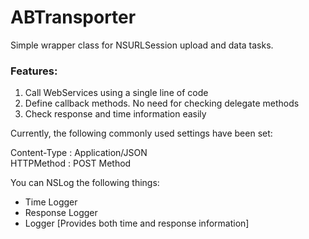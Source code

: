 # ABTransporter
Simple wrapper class for NSURLSession upload and data tasks.

### Features:
1. Call WebServices using a single line of code
2. Define callback methods. No need for checking delegate methods
3. Check response and time information easily

Currently, the following commonly used settings have been set:

Content-Type : Application/JSON    
HTTPMethod : POST Method

You can NSLog the following things:

- Time Logger
- Response Logger
- Logger [Provides both time and response information]





